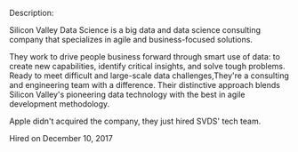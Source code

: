 Description:

Silicon Valley Data Science is a big data and data science consulting company that specializes in agile and business-focused solutions.

They work to drive people business forward through smart use of data: to create new capabilities, identify critical insights, and solve tough problems. Ready to meet difficult and large-scale data challenges,They're a consulting and engineering team with a difference. Their distinctive approach blends Silicon Valley's pioneering data technology with the best in agile development methodology.

Apple didn't acquired the company, they just hired SVDS' tech team.

Hired on December 10, 2017